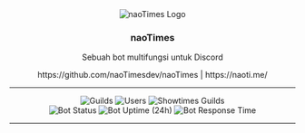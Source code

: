 <div align="center">
  <img alt="naoTimes Logo" src="https://naoti.me/assets/img/nt192.png" />
  
  <h3>naoTimes</h3>
  <p>Sebuah bot multifungsi untuk Discord</p>
  https://github.com/naoTimesdev/naoTimes |
  https://naoti.me/
</div>

---

<div align="center">
  <p align="center">
    <img src="https://img.shields.io/endpoint?color=%231c7d9a&logo=discord&logoColor=white&style=for-the-badge&url=https%3A%2F%2Fapi.ihateani.me%2Fshield%2Fserver" data-origin="https://img.shields.io/endpoint?color=%231c7d9a&logo=discord&logoColor=white&style=for-the-badge&url=https%3A%2F%2Fapi.ihateani.me%2Fshield%2Fserver" alt="Guilds">
    <img src="https://img.shields.io/endpoint?color=%231c7d9a&logo=discord&logoColor=white&style=for-the-badge&url=https%3A%2F%2Fapi.ihateani.me%2Fshield%2Fpengguna" data-origin="https://img.shields.io/endpoint?color=%231c7d9a&logo=discord&logoColor=white&style=for-the-badge&url=https%3A%2F%2Fapi.ihateani.me%2Fshield%2Fpengguna" alt="Users">
    <img src="https://img.shields.io/endpoint?color=%231c7d9a&logo=discord&logoColor=white&style=for-the-badge&url=https%3A%2F%2Fapi.ihateani.me%2Fshield%2Fshowtimes" data-origin="https://img.shields.io/endpoint?color=%231c7d9a&logo=discord&logoColor=white&style=for-the-badge&url=https%3A%2F%2Fapi.ihateani.me%2Fshield%2Fshowtimes" alt="Showtimes Guilds">
    <br />
    <img src="https://img.shields.io/uptimerobot/status/m786469671-606ba8f8deaf00978879eb7d?style=for-the-badge" data-src="https://img.shields.io/uptimerobot/status/m786469671-606ba8f8deaf00978879eb7d?style=for-the-badge" alt="Bot Status">
    <img alt="Bot Uptime (24h)" src="https://img.shields.io/endpoint?label=Uptime&logo=statuspal&logoColor=white&style=for-the-badge&url=https%3A%2F%2Fraw.githubusercontent.com%2FnaoTimesdev%2Fstatus%2Fmaster%2Fapi%2Fnao-times-bot%2Fuptime-day.json">
    <img alt="Bot Response Time" src="https://img.shields.io/endpoint?logo=statuspal&logoColor=white&style=for-the-badge&url=https%3A%2F%2Fnaotimes-og.glitch.me%2Fnaotimes%2Fresponse-time">
   </p>
</div>

---

